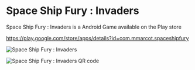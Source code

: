 Space Ship Fury : Invaders
========================

Space Ship Fury : Invaders is a Android Game available on the Play store

https://play.google.com/store/apps/details?id=com.mmarcot.spaceshipfury

![Space Ship Fury : Invaders](http://image.noelshack.com/fichiers/2014/48/1417287368-play-soucoupe.png "Space Ship Fury : Invaders")


![Space Ship Fury : Invaders QR code](http://image.noelshack.com/fichiers/2014/48/1417080395-qrcode-url.png "Space Ship Fury : Invaders")
